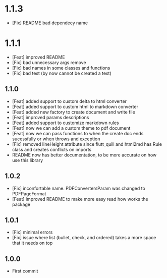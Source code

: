 # 1.1.3

* [Fix] README bad dependecy name

# 1.1.1

* [Feat] improved README 
* [Fix] bad unnecessary args remove 
* [Fix] bad names in some classes and functions
* [Fix] bad test (by now cannot be created a test)

## 1.1.0

* [Feat] added support to custom delta to html converter
* [Feat] added support to custom html to markdown converter
* [Feat] added new factory to create document and write file
* [Feat] improved params descriptions
* [Feat] added support to customize markdown rules
* [Feat] now we can add a custom theme to pdf document
* [Feat] now we can pass functions to when the create doc ends sucessfully or when throws and exception
* [Fix] removed lineHeight attribute since flutt_quill and html2md has Rule class and creates conflicts on imports
* README now has better documentation, to be more accurate on how  use this library

## 1.0.2

* [Fix] inconfortable name. PDFConvertersParam was changed to PDFPageFormat
* [Feat] improved README to make more easy read how works the package

## 1.0.1

* [Fix] minimal errors
* [Fix] issue where list (bullet, check, and ordered) takes a more space that it needs on top  

## 1.0.0

* First commit 
